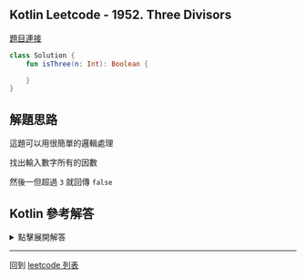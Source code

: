 ## Kotlin Leetcode - 1952. Three Divisors

[題目連接](https://leetcode.com/problems/three-divisors/)

```kotlin
class Solution {
    fun isThree(n: Int): Boolean {

    }
}
```

## 解題思路

這題可以用很簡單的邏輯處理

找出輸入數字所有的因數

然後一但超過 `3` 就回傳 `false`

## Kotlin 參考解答

<details>
  <summary markdown='span'>點擊展開解答</summary>

```kotlin
class Solution {
    fun isThree(n: Int): Boolean {
        var counter = 0

        (1..n).forEach {
            if (n % it == 0) {
                counter++
            }
            if (counter > 3) {
                return false
            }
        }
        return counter == 3
    }
}
```

用 `when` 的解法

```kotlin
class Solution {
    fun isThree(n: Int): Boolean {
        var counter = 0

        (1..n).forEach {
            when {
                n % it == 0 -> counter++
                counter > 3 -> return false
            }
        }
        return counter == 3
    }
}
```

</details>

------

回到 [leetcode 列表](index.md)

